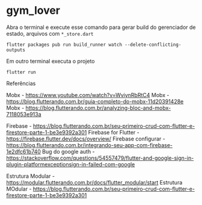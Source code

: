 # gym_lover

Abra o terminal e execute esse comando para gerar build do gerenciador de estado, arquivos com `*_store.dart`

```
flutter packages pub run build_runner watch --delete-conflicting-outputs
```

Em outro terminal executa o projeto

```
flutter run
```

Referências

Mobx - https://www.youtube.com/watch?v=WviynRbRtC4
Mobx - https://blog.flutterando.com.br/guia-completo-do-mobx-11d20391428e
Mobx - https://blog.flutterando.com.br/analyzing-bloc-and-mobx-7118053e913a

Firebase - https://blog.flutterando.com.br/seu-primeiro-crud-com-flutter-e-firestore-parte-1-be3e9392a301
Firebase for Flutter - https://firebase.flutter.dev/docs/overview/
Firebase configurar - https://blog.flutterando.com.br/integrando-seu-app-com-firebase-1e2dfc61b740
Bug do google auth - https://stackoverflow.com/questions/54557479/flutter-and-google-sign-in-plugin-platformexceptionsign-in-failed-com-google

Estrutura Modular - https://modular.flutterando.com.br/docs/flutter_modular/start
Estrutura MOdular - https://blog.flutterando.com.br/seu-primeiro-crud-com-flutter-e-firestore-parte-1-be3e9392a301
